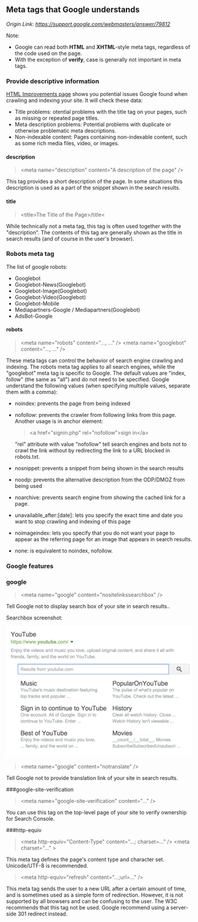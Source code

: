 ## Meta tags that Google understands

*Origin Link: <https://support.google.com/webmasters/answer/79812>*

Note:
* Google can read both **HTML** and **XHTML**-style meta tags, regardless of the code used on the page.
* With the exception of **verify**, case is generally not important in meta tags.

### Provide descriptive information

[HTML Improvements page](https://www.google.com/webmasters/tools/html-suggestions) shows you potential issues Google found when crawling and indexing your site. It will check these data:
* Title problems: otential problems with the title tag on your pages, such as missing or repeated page titles.
* Meta description problems: Potential problems with duplicate or otherwise problematic meta descriptions.
* Non-indexable content: Pages containing non-indexable content, such as some rich media files, video, or images.

#### description
> &lt;meta name="description" content="A description of the page" /&gt;

This tag provides a short description of the page. In some situations this description is used as a part of the snippet shown in the search results.

#### title
> &lt;title&gt;The Title of the Page&gt;/title&lt;

While technically not a meta tag, this tag is often used together with the "description". The contents of this tag are generally shown as the title in search results (and of course in the user's browser).

### Robots meta tag

The list of google robots:
* Googlebot
* Googlebot-News(Googlebot)
* Googlebot-Image(Googlebot)
* Googlebot-Video(Googlebot)
* Googlebot-Mobile
* Mediapartners-Google / Mediapartners(Googlebot)
* AdsBot-Google

#### robots
> &lt;meta name="robots" content="..., ..." /&gt;
> &lt;meta name="googlebot" content="..., ..." /&gt;

These meta tags can control the behavior of search engine crawling and indexing. The robots meta tag applies to all search engines, while the "googlebot" meta tag is specific to Google. The default values are "index, follow" (the same as "all") and do not need to be specified. Google understand the following values (when specifying multiple values, separate them with a comma):
* noindex: prevents the page from being indexed
* nofollow: prevents the crawler from following links from this page. Another usage is in anchor element:
    >    &lt;a href="signin.php" rel="nofollow"&gt;sign in&lt;/a&gt;
    
    "rel" attribute with value "nofollow" tell search engines and bots not to crawl the link without by redirecting the link to a URL blocked in robots.txt.
* nosnippet: prevents a snippet from being shown in the search results
* noodp: prevents the alternative description from the ODP/DMOZ from being used
* noarchive: prevents search engine from showing the cached link for a page.
* unavailable_after:[date]: lets you specify the exact time and date you want to stop crawling and indexing of this page
* noimageindex: lets you specify that you do not want your page to appear as the referring page for an image that appears in search results.
* none: is equivalent to noindex, nofollow.

### Google features

### google
> &lt;meta name="google" content="nositelinkssearchbox" /&gt;

Tell Google not to display search box of your site in search results..

Searchbox screenshot:

![searchbox](../pictures/160227-searchbox.png)


> &lt;meta name="google" content="notranslate" /&gt;

Tell Google not to provide translation link of your site in search results.

###google-site-verification
> &lt;meta name="google-site-verification" content="..." /&gt;

You can use this tag on the top-level page of your site to verify ownership for Search Console. 

###http-equiv
> &lt;meta http-equiv="Content-Type" content="...; charset=..." /&gt;
> &lt;meta charset="..." &gt;

This meta tag defines the page's content type and character set. Unicode/UTF-8 is recommended.

> &lt;meta http-equiv="refresh" content="...;url=..." /&gt;

This meta tag sends the user to a new URL after a certain amount of time, and is sometimes used as a simple form of redirection. However, it is not supported by all browsers and can be confusing to the user. The W3C recommends that this tag not be used. Google recommend using a server-side 301 redirect instead.

